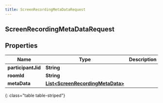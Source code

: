 ```yaml
---
title: ScreenRecordingMetaDataRequest
---
```


## ScreenRecordingMetaDataRequest

## Properties

| Name               | Type                                                                                       | Description | Notes      |
| ------------------ | ------------------------------------------------------------------------------------------ | ----------- | ---------- |
| **participantJid** | <!----><!---->**String**<!---->                                                            |             | [optional] |
| **roomId**         | <!----><!---->**String**<!---->                                                            |             | [optional] |
| **metaData**       | <!----><!---->[**List&lt;ScreenRecordingMetaData&gt;**](ScreenRecordingMetaData.md)<!----> |             | [optional] |

{: class="table table-striped"}
